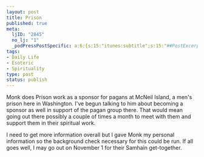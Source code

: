 ```yaml
--- 
layout: post
title: Prison
published: true
meta: 
  ljID: "2845"
  no_lj: "1"
  _podPressPostSpecific: a:6:{s:15:"itunes:subtitle";s:15:"##PostExcerpt##";s:14:"itunes:summary";s:15:"##PostExcerpt##";s:15:"itunes:keywords";s:17:"##WordPressCats##";s:13:"itunes:author";s:10:"##Global##";s:15:"itunes:explicit";s:7:"Default";s:12:"itunes:block";s:7:"Default";}
tags: 
- Daily Life
- Esoteric
- Spirituality
type: post
status: publish
---
```

Monk does Prison work as a sponsor for pagans at McNeil Island, a men's prison here in Washington. I've begun talking to him about becoming a sponsor as well in support of the pagan group there. That would mean going out there possibly a couple of times a month to meet with them and support them in their spiritual work.

I need to get more information overall but I gave Monk my personal information so the background check necessary for this could be run. If all goes well, I may go out on November 1 for their Samhain get-together.
